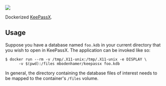 [![](https://travis-ci.org/mbodenhamer/docker-keepassx.svg?branch=master)](https://travis-ci.org/mbodenhamer/docker-keepassx)

Dockerized [KeePassX](https://www.keepassx.org/).

## Usage

Suppose you have a database named `foo.kdb` in your current directory that you wish to open in KeePassX. The application can be invoked like so:

    $ docker run --rm -v /tmp/.X11-unix:/tmp/.X11-unix -e DISPLAY \
	      -v $(pwd):/files mbodenhamer/keepassx foo.kdb

In general, the directory containing the database files of interest needs to be mapped to the container's `/files` volume.
